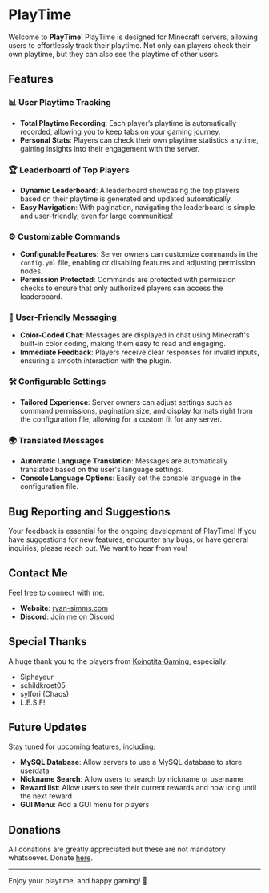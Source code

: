 # PlayTime

Welcome to **PlayTime**!
PlayTime is designed for Minecraft servers, allowing users to effortlessly track their playtime. Not only can players check their own playtime, but they can also see the playtime of other users.

## Features

### 📊 User Playtime Tracking
- **Total Playtime Recording**: Each player’s playtime is automatically recorded, allowing you to keep tabs on your gaming journey.
- **Personal Stats**: Players can check their own playtime statistics anytime, gaining insights into their engagement with the server.

### 🏆 Leaderboard of Top Players
- **Dynamic Leaderboard**: A leaderboard showcasing the top players based on their playtime is generated and updated automatically.
- **Easy Navigation**: With pagination, navigating the leaderboard is simple and user-friendly, even for large communities!

### ⚙️ Customizable Commands
- **Configurable Features**: Server owners can customize commands in the `config.yml` file, enabling or disabling features and adjusting permission nodes.
- **Permission Protected**: Commands are protected with permission checks to ensure that only authorized players can access the leaderboard.

### 💬 User-Friendly Messaging
- **Color-Coded Chat**: Messages are displayed in chat using Minecraft's built-in color coding, making them easy to read and engaging.
- **Immediate Feedback**: Players receive clear responses for invalid inputs, ensuring a smooth interaction with the plugin.

### 🛠️ Configurable Settings
- **Tailored Experience**: Server owners can adjust settings such as command permissions, pagination size, and display formats right from the configuration file, allowing for a custom fit for any server.

### 🌍 Translated Messages
- **Automatic Language Translation**: Messages are automatically translated based on the user's language settings.
- **Console Language Options**: Easily set the console language in the configuration file.

## Bug Reporting and Suggestions
Your feedback is essential for the ongoing development of PlayTime! If you have suggestions for new features, encounter any bugs, or have general inquiries, please reach out. We want to hear from you!

## Contact Me
Feel free to connect with me:
- **Website**: [ryan-simms.com](https://www.ryan-simms.com/)
- **Discord**: [Join me on Discord](https://discordapp.com/users/208345026340585473/)

## Special Thanks
A huge thank you to the players from [Koinotita Gaming](https://discord.gg/hEHeTbc), especially:
- Siphayeur
- schildkroet05
- sylfori (Chaos)
- L.E.S.F!

## Future Updates
Stay tuned for upcoming features, including:
- **MySQL Database**: Allow servers to use a MySQL database to store userdata
- **Nickname Search**: Allow users to search by nickname or username
- **Reward list**: Allow users to see their current rewards and how long until the next reward
- **GUI Menu**: Add a GUI menu for players

## Donations
All donations are greatly appreciated but these are not mandatory whatsoever. Donate [here](https://www.paypal.com/donate/?hosted_button_id=LY743CZEZXEVL).

---

Enjoy your playtime, and happy gaming! 🎉

